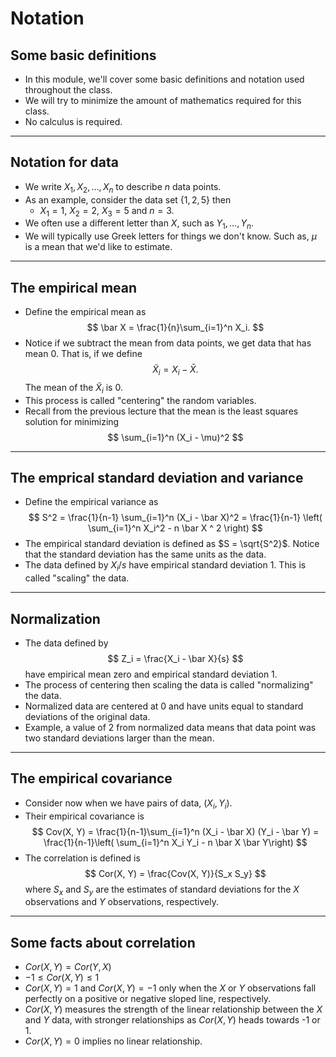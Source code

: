 # Notation
## Some basic definitions

* In this module, we'll cover some basic definitions and notation used throughout the class.
* We will try to minimize the amount of mathematics required for this class.
* No calculus is required.

---

## Notation for data

* We write $X_1, X_2, \ldots, X_n$ to describe $n$ data points.
* As an example, consider the data set $\{1, 2, 5\}$ then
  * $X_1 = 1$, $X_2 = 2$, $X_3 = 5$ and $n = 3$.
* We often use a different letter than $X$, such as $Y_1, \ldots , Y_n$.
* We will typically use Greek letters for things we don't know.
  Such as, $\mu$ is a mean that we'd like to estimate.

---
## The empirical mean

* Define the empirical mean as
$$
\bar X = \frac{1}{n}\sum_{i=1}^n X_i.
$$
* Notice if we subtract the mean from data points, we get data that has mean 0. That is, if we define
$$
\tilde X_i = X_i - \bar X.
$$
The mean of the $\tilde X_i$ is 0.
* This process is called "centering" the random variables.
* Recall from the previous lecture that the mean is
  the least squares solution for minimizing
  $$
  \sum_{i=1}^n (X_i - \mu)^2
  $$

---

## The emprical standard deviation and variance

* Define the empirical variance as
$$
S^2 = \frac{1}{n-1} \sum_{i=1}^n (X_i - \bar X)^2
= \frac{1}{n-1} \left( \sum_{i=1}^n X_i^2 - n \bar X ^ 2 \right)
$$
* The empirical standard deviation is defined as
$S = \sqrt{S^2}$. Notice that the standard deviation has the same units as the data.
* The data defined by $X_i / s$ have empirical standard deviation 1. This is called "scaling" the data.

---
## Normalization

* The data defined by
$$
Z_i = \frac{X_i - \bar X}{s}
$$
have empirical mean zero and empirical standard deviation 1.
* The process of centering then scaling the data is called "normalizing" the data.
* Normalized data are centered at 0 and have units equal to standard deviations of the original data.
* Example, a value of 2 from normalized data means that data point
was two standard deviations larger than the mean.

---
## The empirical covariance
* Consider now when we have pairs of data, $(X_i, Y_i)$.
* Their empirical covariance is
$$
Cov(X, Y) =
\frac{1}{n-1}\sum_{i=1}^n (X_i - \bar X) (Y_i - \bar Y)
= \frac{1}{n-1}\left( \sum_{i=1}^n X_i Y_i - n \bar X \bar Y\right)
$$
* The correlation is defined is
$$
Cor(X, Y) = \frac{Cov(X, Y)}{S_x S_y}
$$
where $S_x$ and $S_y$ are the estimates of standard deviations
for the $X$ observations and $Y$ observations, respectively.

---
## Some facts about correlation
* $Cor(X, Y) = Cor(Y, X)$
* $-1 \leq Cor(X, Y) \leq 1$
* $Cor(X,Y) = 1$ and $Cor(X, Y) = -1$ only when the $X$ or $Y$ observations fall perfectly on a positive or negative sloped line, respectively.
* $Cor(X, Y)$ measures the strength of the linear relationship between the $X$ and $Y$ data, with stronger relationships as $Cor(X,Y)$ heads towards -1 or 1.
* $Cor(X, Y) = 0$ implies no linear relationship.
